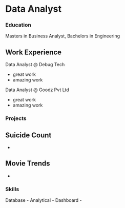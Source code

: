 # Data Analyst

### Education
Masters in Business Analyst, Bachelors in Engineering

## Work Experience
Data Analyst @ Debug Tech
- great work
- amazing work

Data Analyst @ Goodz Pvt Ltd
- great work
- amazing work

### Projects
Suicide Count
- 
-
Movie Trends
-
-

### Skills
Database - 
Analytical -
Dashboard - 
